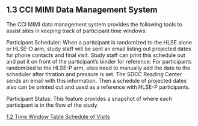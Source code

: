 ## 1.3 CCI MIMI Data Management System

The CCI MIMI data management system provides the following tools to assist sites in keeping track of participant time windows:

Participant Scheduler: When a participant is randomized to the HLSE alone or HLSE-O arm, study staff will be sent an email listing out projected dates for phone contacts and final visit.  Study staff can print this schedule out and put it on front of the participant’s binder for reference.  For participants randomized to the HLSE-P arm, sites need to manually add the date to the scheduler after titration and pressure is set.  The SDCC Reading Center sends an email with this information.  Then a schedule of projected dates also can be printed out and used as a reference with HLSE-P participants.  

Participant Status: This feature provides a snapshot of where each participant is in the flow of the study.


<div class="center">
<div class="btn-group">
  <a href=":pages_path:/manuals/schedule-of-visits/1-02-time-window-table.md" class="btn btn-default">
    <span class="glyphicon glyphicon-chevron-left"></span>
    1.2 Time Window Table
  </a>

  <a href=":pages_path:/manuals/schedule-of-visits" class="btn btn-default">
    <span class="glyphicon glyphicon-chevron-up"></span>
    Schedule of Visits
  </a>
</div>
</div>
